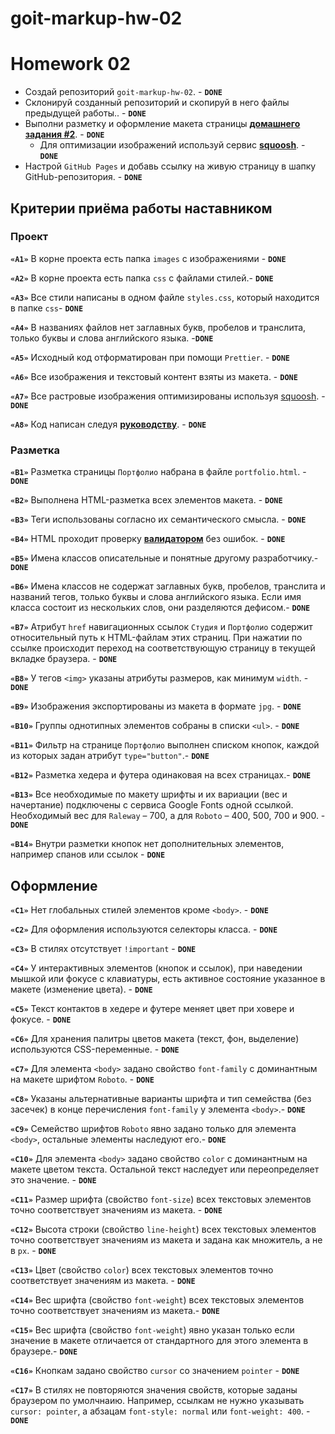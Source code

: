 # goit-markup-hw-02

# Homework 02

- Создай репозиторий `goit-markup-hw-02`. - **`DONE`**
- Склонируй созданный репозиторий и скопируй в него файлы предыдущей работы.. - **`DONE`**
- Выполни разметку и оформление макета страницы
  [**домашнего задания #2**](<https://www.figma.com/file/oTYBECAN79dXy19hzWObO4/Web-Studio-(Version-2.1)?node-id=1%3A94>). -
  **`DONE`**
  - Для оптимизации изображений используй сервис [**squoosh**](https://squoosh.app/). - **`DONE`**
- Настрой `GitHub Pages` и добавь ссылку на живую страницу в шапку GitHub-репозитория. - **`DONE`**

## Критерии приёма работы наставником

### Проект

**`«A1»`** В корне проекта есть папка `images` с изображениями - **`DONE`**

**`«A2»`** В корне проекта есть папка `css` с файлами стилей.- **`DONE`**

**`«A3»`** Все стили написаны в одном файле `styles.css`, который находится в папке `css`-
**`DONE`**

**`«A4»`** В названиях файлов нет заглавных букв, пробелов и транслита, только буквы и слова
английского языка. -**`DONE`**

**`«A5»`** Исходный код отформатирован при помощи `Prettier`. - **`DONE`**

**`«A6»`** Все изображения и текстовый контент взяты из макета. - **`DONE`**

**`«A7»`** Все растровые изображения оптимизированы используя [squoosh](https://squoosh.app/). -
**`DONE`**

**`«A8»`** Код написан следуя [**руководству**](https://codeguide.co/). - **`DONE`**

### Разметка

**`«B1»`** Разметка страницы `Портфолио` набрана в файле `portfolio.html`. - **`DONE`**

**`«B2»`** Выполнена HTML-разметка всех элементов макета. - **`DONE`**

**`«B3»`** Теги использованы согласно их семантического смысла. - **`DONE`**

**`«B4»`** HTML проходит проверку [**валидатором**](http://validator.w3.org/nu/) без ошибок. -
**`DONE`**

**`«B5»`** Имена классов описательные и понятные другому разработчику.- **`DONE`**

**`«B6»`** Имена классов не содержат заглавных букв, пробелов, транслита и названий тегов, только
буквы и слова английского языка. Если имя класса состоит из нескольких слов, они разделяются
дефисом.- **`DONE`**

**`«B7»`** Атрибут `href` навигационных ссылок `Студия` и `Портфолио` содержит относительный путь к
HTML-файлам этих страниц. При нажатии по ссылке происходит переход на соответствующую страницу в
текущей вкладке браузера. - **`DONE`**

**`«B8»`** У тегов `<img>` указаны атрибуты размеров, как минимум `width`. - **`DONE`**

**`«B9»`** Изображения экспортированы из макета в формате `jpg`. - **`DONE`**

**`«B10»`** Группы однотипных элементов собраны в списки `<ul>`. - **`DONE`**

**`«B11»`** Фильтр на странице `Портфолио` выполнен списком кнопок, каждой из которых задан атрибут
`type="button"`.- **`DONE`**

**`«B12»`** Разметка хедера и футера одинаковая на всех страницах.- **`DONE`**

**`«B13»`** Все необходимые по макету шрифты и их вариации (вес и начертание) подключены с сервиса
Google Fonts одной ссылкой. Необходимый вес для `Raleway` – 700, а для `Roboto` – 400, 500, 700
и 900. - **`DONE`**

**`«B14»`** Внутри разметки кнопок нет дополнительных элементов, например спанов или ссылок -
**`DONE`**

## Оформление

**`«C1»`** Нет глобальных стилей элементов кроме `<body>`. - **`DONE`**

**`«C2»`** Для оформления используются селекторы класса. - **`DONE`**

**`«C3»`** В стилях отсутствует `!important` - **`DONE`**

**`«C4»`** У интерактивных элементов (кнопок и ссылок), при наведении мышкой или фокусе с
клавиатуры, есть активное состояние указанное в макете (изменение цвета). - **`DONE`**

**`«С5»`** Текст контактов в хедере и футере меняет цвет при ховере и фокусе. - **`DONE`**

**`«C6»`** Для хранения палитры цветов макета (текст, фон, выделение) используются CSS-переменные. -
**`DONE`**

**`«С7»`** Для элемента `<body>` задано свойство `font-family` с доминантным на макете шрифтом
`Roboto`. - **`DONE`**

**`«С8»`** Указаны альтернативные варианты шрифта и тип семейства (без засечек) в конце перечисления
`font-family` у элемента `<body>`.- **`DONE`**

**`«С9»`** Семейство шрифтов `Roboto` явно задано только для элемента `<body>`, остальные элементы
наследуют его.- **`DONE`**

**`«С10»`** Для элемента `<body>` задано свойство `color` с доминантным на макете цветом текста.
Остальной текст наследует или переопределяет это значение. - **`DONE`**

**`«С11»`** Размер шрифта (свойство `font-size`) всех текстовых элементов точно соответствует
значениям из макета. - **`DONE`**

**`«С12»`** Высота строки (свойство `line-height`) всех текстовых элементов точно соответствует
значениям из макета и задана как множитель, а не в `px`. - **`DONE`**

**`«С13»`** Цвет (свойство `color`) всех текстовых элементов точно соответствует значениям из
макета. - **`DONE`**

**`«С14»`** Вес шрифта (свойство `font-weight`) всех текстовых элементов точно соответствует
значениям из макета.- **`DONE`**

**`«С15»`** Вес шрифта (свойство `font-weight`) явно указан только если значение в макете отличается
от стандартного для этого элемента в браузере.- **`DONE`**

**`«С16»`** Кнопкам задано свойство `cursor` со значением `pointer` - **`DONE`**

**`«С17»`** В стилях не повторяются значения свойств, которые заданы браузером по умолчнаию.
Например, ссылкам не нужно указывать `cursor: pointer`, а абзацам `font-style: normal` или
`font-weight: 400`. - **`DONE`**

